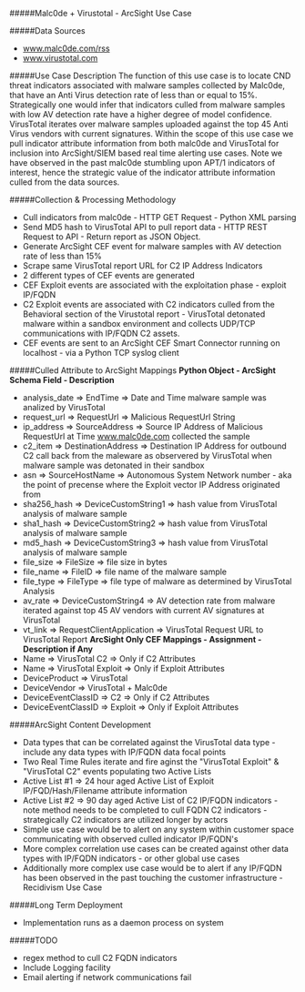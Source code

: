 #####Malc0de + Virustotal - ArcSight Use Case 

#####Data Sources 
- www.malc0de.com/rss
- www.virustotal.com

#####Use Case Description
The function of this use case is to locate CND threat indicators associated with malware samples collected by Malc0de, that have an Anti Virus detection rate of less than or equal to 15%. Strategically one would infer that indicators culled from malware samples with low AV detection rate have a higher degree of model confidence. 
VirusTotal iterates over malware samples uploaded against the top 45 Anti Virus vendors with current signatures. Within the scope of this use case we pull indicator attribute information from both malc0de and VirusTotal for inclusion into ArcSight/SIEM based real time alerting use cases. Note we have observed in the past malc0de stumbling upon APT/1 indicators of interest, hence the strategic value of the indicator attribute information culled from the data sources. 

#####Collection & Processing Methodology 
- Cull indicators from malc0de - HTTP GET Request - Python XML parsing 
- Send MD5 hash to VirusTotal API to pull report data - HTTP REST Request to API - Return report as JSON Object. 
- Generate ArcSight CEF event for malware samples with AV detection rate of less than 15% 
- Scrape same VirusTotal report URL for C2 IP Address Indicators 
- 2 different types of CEF events are generated 
- CEF Exploit events are associated with the exploitation phase - exploit IP/FQDN 
- C2 Exploit events are associated with C2 indicators culled from the Behavioral section of the Virustotal report - VirusTotal detonated malware within a sandbox environment and collects UDP/TCP communications with IP/FQDN C2 assets. 
- CEF events are sent to an ArcSight CEF Smart Connector running on localhost - via a Python TCP syslog client

#####Culled Attribute to ArcSight Mappings 
**Python Object - ArcSight Schema Field - Description**
- analysis_date => EndTime => Date and Time malware sample was analized by VirusTotal
- request_url => RequestUrl => Malicious RequestUrl String
- ip_address => SourceAddress => Source IP Address of Malicious RequestUrl at Time www.malc0de.com collected the sample 
- c2_item => DestinationAddress => Destination IP Address for outbound C2 call back from the maleware as observered by VirusTotal when malware sample was detonated in their sandbox 
- asn => SourceHostName => Autonomous System Network number - aka the point of precense where the Exploit vector IP Address originated from 
- sha256_hash => DeviceCustomString1 => hash value from VirusTotal analysis of malware sample
- sha1_hash => DeviceCustomString2 => hash value from VirusTotal analysis of malware sample 
- md5_hash => DeviceCustomString3 => hash value from VirusTotal analysis of malware sample 
- file_size => FileSize => file size in bytes 
- file_name => FileID => file name of the malware sample 
- file_type => FileType => file type of malware as determined by VirusTotal Analysis 
- av_rate => DeviceCustomString4 => AV detection rate from malware iterated against top 45 AV vendors with current AV signatures at VirusTotal 
- vt_link => RequestClientApplication => VirusTotal Request URL to VirusTotal Report 
**ArcSight Only CEF Mappings - Assignment - Description if Any**
- Name => VirusTotal C2 => Only if C2 Attributes 
- Name => VirusTotal Exploit => Only if Exploit Attributes 
- DeviceProduct => VirusTotal 
- DeviceVendor => VirusTotal + Malc0de
- DeviceEventClassID => C2 => Only if C2 Attributes 
- DeviceEventClassID => Exploit => Only if Exploit Attributes 

#####ArcSight Content Development 
- Data types that can be correlated against the VirusTotal data type - include any data types with IP/FQDN data focal points 
- Two Real Time Rules iterate and fire aginst the "VirusTotal Exploit" & "VirusTotal C2" events populating two Active Lists 
- Active List #1 => 24 hour aged Active List of Exploit IP/FQD/Hash/Filename attribute information
- Active List #2 => 90 day aged Active List of C2 IP/FQDN indicators - note method needs to be completed to cull FQDN C2 indicators - strategically C2 indicators are utilized longer by actors
- Simple use case would be to alert on any system within customer space communicating with observed culled indicator IP/FQDN's 
- More complex correlation use cases can be created against other data types with IP/FQDN indicators - or other global use cases
- Additionally more complex use case would be to alert if any IP/FQDN has been observed in the past touching the customer infrastructure - Recidivism Use Case 

#####Long Term Deployment
- Implementation runs as a daemon process on system

#####TODO
- regex method to cull C2 FQDN indicators 
- Include Logging facility 
- Email alerting if network communications fail 


